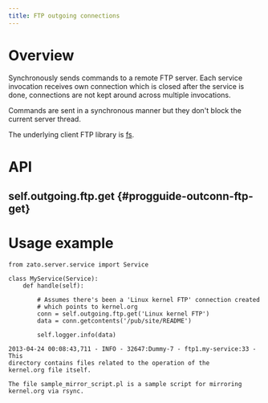 ```yaml
---
title: FTP outgoing connections
---
```


Overview
========

Synchronously sends commands to a remote FTP server. Each service invocation
receives own connection which is closed after the service is done,
connections are not kept around across multiple invocations.

Commands are sent in a synchronous manner but they don\'t block the current server thread.

The underlying client FTP library is [fs](https://pypi.python.org/pypi/fs).

API
===

self.outgoing.ftp.get {#progguide-outconn-ftp-get}
---------------------

Usage example
=============

``` {.python}
from zato.server.service import Service

class MyService(Service):
    def handle(self):

        # Assumes there's been a 'Linux kernel FTP' connection created
        # which points to kernel.org
        conn = self.outgoing.ftp.get('Linux kernel FTP')
        data = conn.getcontents('/pub/site/README')

        self.logger.info(data)
```

``` {.python}
2013-04-24 00:08:43,711 - INFO - 32647:Dummy-7 - ftp1.my-service:33 - This
directory contains files related to the operation of the
kernel.org file itself.

The file sample_mirror_script.pl is a sample script for mirroring
kernel.org via rsync.
```
